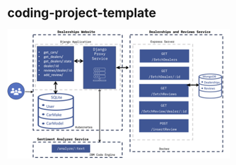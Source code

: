 # coding-project-template
<img src="/v2.capstone-dealership-architecture.png" alt="Employee data" title="Employee Data title">